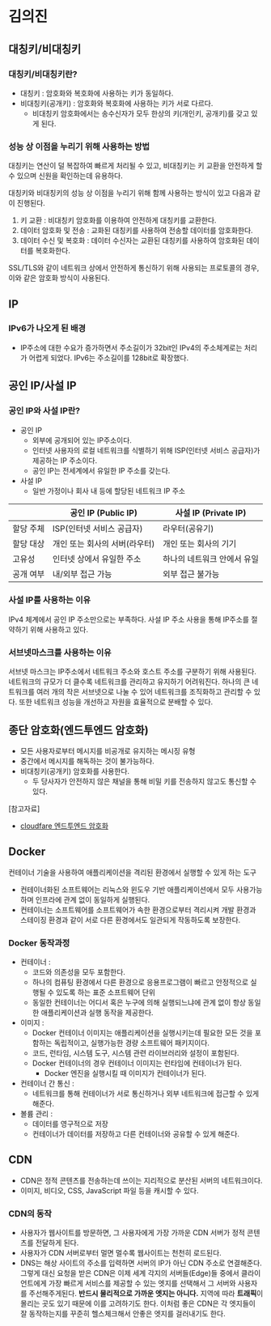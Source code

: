 # 김의진

## 대칭키/비대칭키

### 대칭키/비대칭키란?

* 대칭키 : 암호화와 복호화에 사용하는 키가 동일하다.
* 비대칭키(공개키) : 암호화와 복호화에 사용하는 키가 서로 다르다.
  * 비대칭키 암호화에서는 송수신자가 모두 한상의 키(개인키, 공개키)를 갖고 있게 된다.

### 성능 상 이점을 누리기 위해 사용하는 방법

대칭키는 연산이 덜 복잡하여 빠르게 처리될 수 있고, 비대칭키는 키 교환을 안전하게 할 수 있으며 신원을 확인하는데 유용하다.

대칭키와 비대칭키의 성능 상 이점을 누리기 위해 함께 사용하는 방식이 있고 다음과 같이 진행된다.

1. 키 교환 : 비대칭키 암호화를 이용하여 안전하게 대칭키를 교환한다.
2. 데이터 암호화 및 전송 : 교화된 대칭키를 사용하여 전송할 데이터를 암호화한다.
3. 데이터 수신 및 복호화 : 데이터 수신자는 교환된 대칭키를 사용하여 암호화된 데이터를 복호화한다.

SSL/TLS와 같이 네트워크 상에서 안전하게 통신하기 위해 사용되는 프로토콜의 경우, 이와 같은 암호화 방식이 사용된다.

## IP

### IPv6가 나오게 된 배경

* IP주소에 대한 수요가 증가하면서 주소길이가 32bit인 IPv4의 주소체계로는 처리가 어렵게 되었다. IPv6는 주소길이를 128bit로 확장했다.

## 공인 IP/사설 IP

### 공인 IP와 사설 IP란?

* 공인 IP
  * 외부에 공개되어 있는 IP주소이다.
  * 인터넷 사용자의 로컬 네트워크를 식별하기 위해 ISP(인터넷 서비스 공급자)가 제공하는 IP 주소이다.
  * 공인 IP는 전세계에서 유일한 IP 주소를 갖는다.
* 사설 IP
  * 일반 가정이나 회사 내 등에 할당된 네트워크 IP 주소

|       | 공인 IP (Public IP) | 사설 IP (Private IP) |
| ----- | ----------------- | ------------------ |
| 할당 주체 | ISP(인터넷 서비스 공급자)  | 라우터(공유기)           |
| 할당 대상 | 개인 또는 회사의 서버(라우터) | 개인 또는 회사의 기기       |
| 고유성   | 인터넷 상에서 유일한 주소    | 하나의 네트워크 안에서 유일    |
| 공개 여부 | 내/외부 접근 가능        | 외부 접근 불가능          |

### 사설 IP를 사용하는 이유

IPv4 체계에서 공인 IP 주소만으로는 부족하다. 사설 IP 주소 사용을 통해 IP주소를 절약하기 위해 사용하고 있다.

### 서브넷마스크를 사용하는 이유

서브넷 마스크는 IP주소에서 네트워크 주소와 호스트 주소를 구분하기 위해 사용된다. 네트워크의 규모가 더 클수록 네트워크를 관리하고 유지하기 어려워진다. 하나의 큰 네트워크를 여러 개의 작은 서브넷으로 나눌 수 있어 네트워크를 조직화하고 관리할 수 있다. 또한 네트워크 성능을 개선하고 자원을 효율적으로 분배할 수 있다.

## 종단 암호화(엔드투엔드 암호화)

* 모든 사용자로부터 메시지를 비공개로 유지하는 메시징 유형
* 중간에서 메시지를 해독하는 것이 불가능하다.
* 비대칭키(공개키) 암호화를 사용한다.
  * 두 당사자가 안전하지 않은 채널을 통해 비밀 키를 전송하지 않고도 통신할 수 있다.

\[참고자료]

* [cloudfare 엔드투엔드 암호화](https://www.cloudflare.com/ko-kr/learning/privacy/what-is-end-to-end-encryption/)

## Docker

컨테이너 기술을 사용하여 애플리케이션을 격리된 환경에서 실행할 수 있게 하는 도구

* 컨테이너화된 소프트웨어는 리눅스와 윈도우 기반 애플리케이션에서 모두 사용가능하며 인프라에 관계 없이 동일하게 실행된다.
* 컨테이너는 소프트웨어를 소프트웨어가 속한 환경으로부터 격리시켜 개발 환경과 스테이징 환경과 같이 서로 다른 환경에서도 일관되게 작동하도록 보장한다.

### Docker 동작과정

* 컨테이너 :
  * 코드와 의존성을 모두 포함한다.
  * 하나의 컴퓨팅 환경에서 다른 환경으로 응용프로그램이 빠르고 안정적으로 실행될 수 있도록 하는 표준 소프트웨어 단위
  * 동일한 컨테이너는 어디서 혹은 누구에 의해 실행되느냐에 관계 없이 항상 동일한 애플리케이션과 실행 동작을 제공한다.
* 이미지 :
  * Docker 컨테이너 이미지는 애플리케이션을 실행시키는데 필요한 모든 것을 포함하는 독립적이고, 실행가능한 경량 소프트웨어 패키지이다.
  * 코드, 런타임, 시스템 도구, 시스템 관련 라이브러리와 설정이 포함된다.
  * Docker 컨테이너의 경우 컨테이너 이미지는 런타임에 컨테이너가 된다.
    * Docker 엔진을 실행시킬 때 이미지가 컨테이너가 된다.
* 컨테이너 간 통신 :
  * 네트워크를 통해 컨테이너가 서로 통신하거나 외부 네트워크에 접근할 수 있게 해준다.
* 볼륨 관리 :
  * 데이터를 영구적으로 저장
  * 컨테이너가 데이터를 저장하고 다른 컨테이너와 공유할 수 있게 해준다.

## CDN

* CDN은 정적 콘텐츠를 전송하는데 쓰이는 지리적으로 분산된 서버의 네트워크이다.
* 이미지, 비디오, CSS, JavaScript 파일 등을 캐시할 수 있다.

### CDN의 동작

* 사용자가 웹사이트를 방문하면, 그 사용자에게 가장 가까운 CDN 서버가 정적 콘텐츠를 전달하게 된다.
* 사용자가 CDN 서버로부터 멀면 멀수록 웹사이트는 천천히 로드된다.
* DNS는 해상 사이트의 주소를 입력하면 서버의 IP가 아닌 CDN 주소로 연결해준다. 그렇게 대신 요청을 받은 CDN은 이제 세계 각지의 서버들(Edge)들 중에서 클라이언트에게 가장 빠르게 서비스를 제공할 수 있는 엣지를 선택해서 그 서버와 사용자를 주선해주게된다. **반드시 물리적으로 가까운 엣지는 아니다.** 지역에 따라 **트래픽**이 몰리는 곳도 있기 때문에 이를 고려하기도 한다. 이처럼 좋은 CDN은 각 엣지들이 잘 동작하는지를 꾸준히 헬스체크해서 안좋은 엣지를 걸러내기도 한다.
